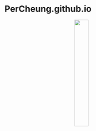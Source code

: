 # PerCheung.github.io

<div style="text-align:center;">
  <img src="https://percheung.github.io/blogImg/202401030036301.jpg" width="30%" alt="" />
</div>


